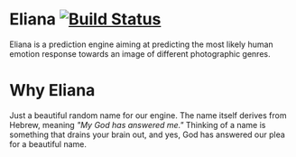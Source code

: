 # Eliana [![Build Status](https://travis-ci.org/raymelon/tagalog-dictionary-scraper.svg)](https://travis-ci.org/raymelon/Eliana)
Eliana is a prediction engine aiming at predicting the most likely human emotion response towards an image of different photographic genres.

# Why Eliana

Just a beautiful random name for our engine. The name itself derives from Hebrew, meaning *"My God has answered me."* Thinking of a name is something that drains your brain out, and yes, God has answered our plea for a beautiful name.
